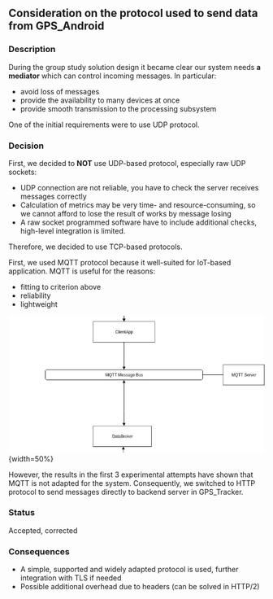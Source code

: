 ## Consideration on the protocol used to send data from GPS_Android

### Description

During the group study solution design it became clear our system needs **a mediator** which can control incoming messages. In particular:

- avoid loss of messages
- provide the availability to many devices at once
- provide smooth transmission to the processing subsystem

One of the initial requirements were to use UDP protocol.


### Decision

First, we decided to **NOT** use UDP-based protocol, especially raw UDP sockets:

- UDP connection are not reliable, you have to check the server receives messages correctly
- Calculation of metrics may be very time- and resource-consuming, so we cannot afford to lose the result of works by message losing
- A raw socket programmed software have to include additional checks, high-level integration is limited.

Therefore, we decided to use TCP-based protocols.  

First, we used MQTT protocol because it well-suited for IoT-based application. MQTT is useful for the reasons:

- fitting to criterion above
- reliability
- lightweight

![mqtt-justification](mqtt-justification.png){width=50%}

However, the results in the first 3 experimental attempts have shown that MQTT is not adapted for the system. Consequently, we switched to HTTP protocol to send messages directly to backend server in GPS_Tracker.
 

### Status

Accepted, corrected

### Consequences

- A simple, supported and widely adapted protocol is used, further integration with TLS if needed
- Possible additional overhead due to headers (can be solved in HTTP/2)

